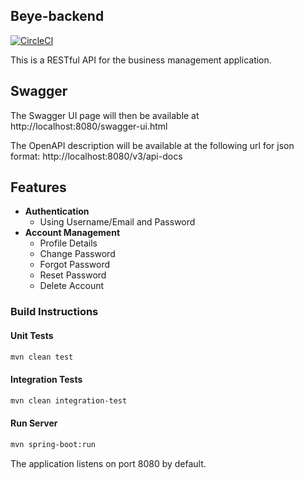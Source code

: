 ## Beye-backend
[![CircleCI](https://circleci.com/gh/kunleawotunbo/beye-backend/tree/main.svg?style=shield&circle-token=108d36c8d2ec28bf03a5fb01d4985a4e40b63dde)](https://circleci.com/gh/kunleawotunbo/beye-backend/tree/circleci-project-setup)

This is a RESTful API for the business management application.

## Swagger
The Swagger UI page will then be available at http://localhost:8080/swagger-ui.html 

The OpenAPI description will be available at the following url for json format: http://localhost:8080/v3/api-docs

Features
--------

- **Authentication** 
    - Using Username/Email and Password
- **Account Management** 
    - Profile Details
    - Change Password
    - Forgot Password
    - Reset Password
    - Delete Account

### Build Instructions
#### Unit Tests
```bash
mvn clean test
```

#### Integration Tests
```bash
mvn clean integration-test
```

#### Run Server
```bash
mvn spring-boot:run
```
The application listens on port 8080 by default.

